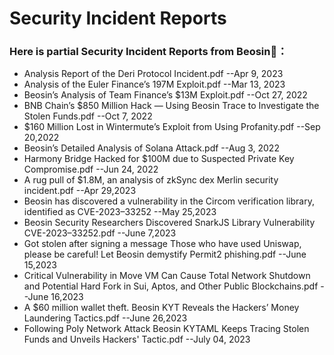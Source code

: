 # Security Incident Reports

### Here is partial Security Incident Reports from Beosin:closed_book:：

* Analysis Report of the Deri Protocol Incident.pdf --Apr 9, 2023
* Analysis of the Euler Finance’s 197M Exploit.pdf --Mar 13, 2023
* Beosin’s Analysis of Team Finance’s $13M Exploit.pdf --Oct 27, 2022
* BNB Chain’s $850 Million Hack — Using Beosin Trace to Investigate the Stolen Funds.pdf --Oct 7, 2022
* $160 Million Lost in Wintermute’s Exploit from Using Profanity.pdf --Sep 20,2022
* Beosin’s Detailed Analysis of Solana Attack.pdf --Aug 3, 2022
* Harmony Bridge Hacked for $100M due to Suspected Private Key Compromise.pdf --Jun 24, 2022
* A rug pull of $1.8M, an analysis of zkSync dex Merlin security incident.pdf --Apr 29,2023
* Beosin has discovered a vulnerability in the Circom verification library, identified as CVE-2023–33252 --May 25,2023
* Beosin Security Researchers Discovered SnarkJS Library Vulnerability CVE-2023–33252.pdf --June 7,2023
* Got stolen after signing a message Those who have used Uniswap, please be careful! Let Beosin demystify Permit2 phishing.pdf --June 15,2023
* Critical Vulnerability in Move VM Can Cause Total Network Shutdown and Potential Hard Fork in Sui, Aptos, and Other Public Blockchains.pdf --June 16,2023
* A $60 million wallet theft. Beosin KYT Reveals the Hackers’ Money Laundering Tactics.pdf --June 26,2023
* Following Poly Network Attack Beosin KYTAML Keeps Tracing Stolen Funds and Unveils Hackers' Tactic.pdf --July 04, 2023



